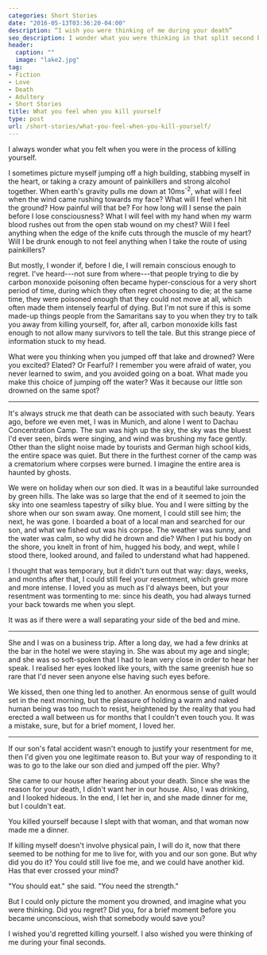 ```yaml
---
categories: Short Stories
date: "2016-05-13T03:36:20-04:00"
description: “I wish you were thinking of me during your death”
seo_description: I wonder what you were thinking in that split second before you became unconscious. I wish you were thinking of me.
header:
  caption: ""
  image: "lake2.jpg"
tag:
- Fiction
- Love
- Death
- Adultery
- Short Stories
title: What you feel when you kill yourself
type: post
url: /short-stories/what-you-feel-when-you-kill-yourself/
---
```

I always wonder what you felt when you were in the process of killing yourself.

I sometimes picture myself jumping off a high building, stabbing myself in the heart, or taking a crazy amount of painkillers and strong alcohol together. When earth's gravity pulls me down at 10ms<sup>-2</sup>, what will I feel when the wind came rushing towards my face? What will I feel when I hit the ground? How painful will that be? For how long will I sense the pain before I lose consciousness? What I will feel with my hand when my warm blood rushes out from the open stab wound on my chest? Will I feel anything when the edge of the knife cuts through the muscle of my heart? Will I be drunk enough to not feel anything when I take the route of using painkillers?

But mostly, I wonder if, before I die, I will remain conscious enough to regret. I've heard---not sure from where---that people trying to die by carbon monoxide poisoning often became hyper-conscious for a very short period of time, during which they often regret choosing to die; at the same time, they were poisoned enough that they could not move at all, which often made them intensely fearful of dying. But I'm not sure if this is some made-up things people from the Samaritans say to you when they try to talk you away from killing yourself, for, after all, carbon monoxide kills fast enough to not allow many survivors to tell the tale. But this strange piece of information stuck to my head.

What were you thinking when you jumped off that lake and drowned? Were you excited? Elated? Or Fearful? I remember you were afraid of water, you never learned to swim, and you avoided going on a boat. What made you make this choice of jumping off the water? Was it because our little son drowned on the same spot?

***

It's always struck me that death can be associated with such beauty. Years ago, before we even met, I was in Munich, and alone I went to Dachau Concentration Camp. The sun was high up the sky, the sky was the bluest I'd ever seen, birds were singing, and wind was brushing my face gently. Other than the slight noise made by tourists and German high school kids, the entire space was quiet. But there in the furthest corner of the camp was a crematorium where corpses were burned. I imagine the entire area is haunted by ghosts.

We were on holiday when our son died. It was in a beautiful lake surrounded by green hills. The lake was so large that the end of it seemed to join the sky into one seamless tapestry of silky blue. You and I were sitting by the shore when our son swam away. One moment, I could still see him; the next, he was gone. I boarded a boat of a local man and searched for our son, and what we fished out was his corpse. The weather was sunny, and the water was calm, so why did he drown and die? When I put his body on the shore, you knelt in front of him, hugged his body, and wept, while I stood there, looked around, and failed to understand what had happened.

I thought that was temporary, but it didn't turn out that way: days, weeks, and months after that, I could still feel your resentment, which grew more and more intense. I loved you as much as I'd always been, but your resentment was tormenting to me: since his death, you had always turned your back towards me when you slept.

It was as if there were a wall separating your side of the bed and mine.

***

She and I was on a business trip. After a long day, we had a few drinks at the bar in the hotel we were staying in. She was about my age and single; and she was so soft-spoken that I had to lean very close in order to hear her speak. I realised her eyes looked like yours, with the same greenish hue so rare that I'd never seen anyone else having such eyes before.

We kissed, then one thing led to another. An enormous sense of guilt would set in the next morning, but the pleasure of holding a warm and naked human being was too much to resist, heightened by the reality that you had erected a wall between us for months that I couldn't even touch you. It was a mistake, sure, but for a brief moment, I loved her.

***

If our son's fatal accident wasn't enough to justify your resentment for me, then I'd given you one legitimate reason to. But your way of responding to it was to go to the lake our son died and jumped off the pier. Why?

She came to our house after hearing about your death. Since she was the reason for your death, I didn't want her in our house. Also, I was drinking, and I looked hideous. In the end, I let her in, and she made dinner for me, but I couldn't eat.

You killed yourself because I slept with that woman, and that woman now made me a dinner.

If killing myself doesn't involve physical pain, I will do it, now that there seemed to be nothing for me to live for, with you and our son gone. But why did you do it? You could still live foe me, and we could have another kid. Has that ever crossed your mind?

"You should eat." she said. "You need the strength."

But I could only picture the moment you drowned, and imagine what you were thinking. Did you regret? Did you, for a brief moment before you became unconscious, wish that somebody would save you?

I wished you'd regretted killing yourself. I also wished you were thinking of me during your final seconds.
